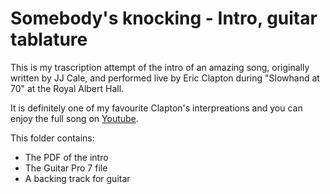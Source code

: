 # Somebody's knocking - Intro, guitar tablature

This is my trascription attempt of the intro of an amazing song,
originally written by JJ Cale, and performed live by Eric Clapton during
"Slowhand at 70" at the Royal Albert Hall.

It is definitely one of my favourite Clapton's interpreations and you
can enjoy the full song on [Youtube](https://youtu.be/OR0bGCFTO6E?t=37).

This folder contains:

- The PDF of the intro
- The Guitar Pro 7 file
- A backing track for guitar
